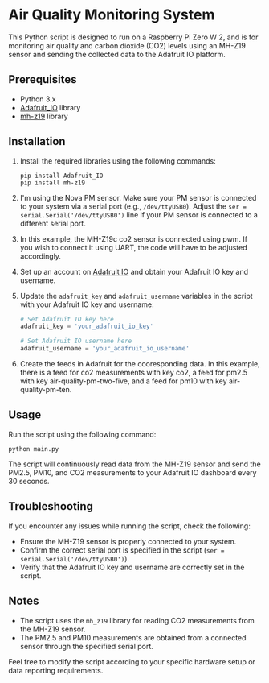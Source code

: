 # Air Quality Monitoring System

This Python script is designed to run on a Raspberry Pi Zero W 2, and is for monitoring air quality and carbon dioxide (CO2) levels using an MH-Z19 sensor and sending the collected data to the Adafruit IO platform.

## Prerequisites

- Python 3.x
- [Adafruit_IO](https://github.com/adafruit/Adafruit_IO_Python) library
- [mh-z19](https://github.com/UedaTakeyuki/mh-z19) library

## Installation

1. Install the required libraries using the following commands:
   ```
   pip install Adafruit_IO
   pip install mh-z19
   ```

2. I'm using the Nova PM sensor. Make sure your PM sensor is connected to your system via a serial port (e.g., `/dev/ttyUSB0`). Adjust the `ser = serial.Serial('/dev/ttyUSB0')` line if your PM sensor is connected to a different serial port.

3. In this example, the MH-Z19c co2 sensor is connected using pwm. If you wish to connect it using UART, the code will have to be adjusted accordingly.

4. Set up an account on [Adafruit IO](https://io.adafruit.com/) and obtain your Adafruit IO key and username.

5. Update the `adafruit_key` and `adafruit_username` variables in the script with your Adafruit IO key and username:
   ```python
   # Set Adafruit IO key here
   adafruit_key = 'your_adafruit_io_key'

   # Set Adafruit IO username here
   adafruit_username = 'your_adafruit_io_username'
   ```

6. Create the feeds in Adafruit for the cooresponding data. In this example, there is a feed for co2 measurements with key co2, a feed for pm2.5 with key air-quality-pm-two-five, and a feed for pm10 with key air-quality-pm-ten.

## Usage

Run the script using the following command:
```
python main.py
```

The script will continuously read data from the MH-Z19 sensor and send the PM2.5, PM10, and CO2 measurements to your Adafruit IO dashboard every 30 seconds.

## Troubleshooting

If you encounter any issues while running the script, check the following:

- Ensure the MH-Z19 sensor is properly connected to your system.
- Confirm the correct serial port is specified in the script (`ser = serial.Serial('/dev/ttyUSB0')`).
- Verify that the Adafruit IO key and username are correctly set in the script.

## Notes

- The script uses the `mh_z19` library for reading CO2 measurements from the MH-Z19 sensor.
- The PM2.5 and PM10 measurements are obtained from a connected sensor through the specified serial port.

Feel free to modify the script according to your specific hardware setup or data reporting requirements.
